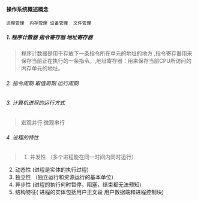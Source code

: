 <!--
 * @Descripttion: 
 * @version: 
 * @Author: suckson
 * @Date: 2019-09-29 00:14:37
 * @LastEditors: suckson
 * @LastEditTime: 2019-11-22 00:17:52
 -->
 
#### 操作系统概述概念

`进程管理  内存管理 设备管理  文件管理`

##### 1. 程序计数器  指令寄存器  地址寄存器

>程序计数器是用于存放下一条指令所在单元的地址的地方 ,指令寄存器用来保存当前正在执行的一条指令。,地址寄存器：用来保存当前CPU所访问的内存单元的地址。



###### 2. 指令周期  取值周期  运行周期


###### 3. 计算机进程的运行方式
> 宏观并行  微观串行

###### 4. 进程的特性
> 1. 并发性 （多个进程能在同一时间内同时运行）
2. 动态性   (进程是实体的执行过程)
3. 独立性  （独立运行和资源运行的基本单位）
4. 异步性  (进程的执行何时暂停，阻塞，结束都无法预知)
5. 结构特征( 进程的实体包括用户正文段 用户数据端和进程控制块)